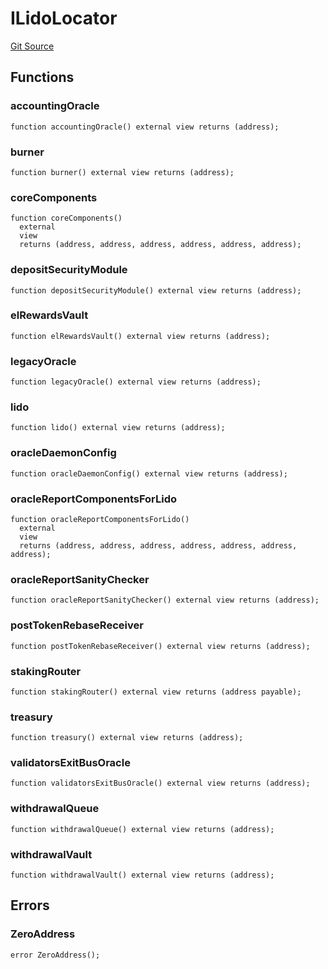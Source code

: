 # ILidoLocator

[Git Source](https://github.com/lidofinance/community-staking-module/blob/8ce9441dce1001c93d75d065f051013ad5908976/src/interfaces/ILidoLocator.sol)

## Functions

### accountingOracle

```solidity
function accountingOracle() external view returns (address);
```

### burner

```solidity
function burner() external view returns (address);
```

### coreComponents

```solidity
function coreComponents()
  external
  view
  returns (address, address, address, address, address, address);
```

### depositSecurityModule

```solidity
function depositSecurityModule() external view returns (address);
```

### elRewardsVault

```solidity
function elRewardsVault() external view returns (address);
```

### legacyOracle

```solidity
function legacyOracle() external view returns (address);
```

### lido

```solidity
function lido() external view returns (address);
```

### oracleDaemonConfig

```solidity
function oracleDaemonConfig() external view returns (address);
```

### oracleReportComponentsForLido

```solidity
function oracleReportComponentsForLido()
  external
  view
  returns (address, address, address, address, address, address, address);
```

### oracleReportSanityChecker

```solidity
function oracleReportSanityChecker() external view returns (address);
```

### postTokenRebaseReceiver

```solidity
function postTokenRebaseReceiver() external view returns (address);
```

### stakingRouter

```solidity
function stakingRouter() external view returns (address payable);
```

### treasury

```solidity
function treasury() external view returns (address);
```

### validatorsExitBusOracle

```solidity
function validatorsExitBusOracle() external view returns (address);
```

### withdrawalQueue

```solidity
function withdrawalQueue() external view returns (address);
```

### withdrawalVault

```solidity
function withdrawalVault() external view returns (address);
```

## Errors

### ZeroAddress

```solidity
error ZeroAddress();
```
